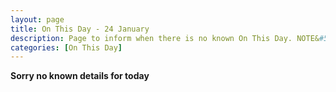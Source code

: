 ```yaml
---
layout: page
title: On This Day - 24 January
description: Page to inform when there is no known On This Day. NOTE&#58; There may still be comments.
categories: [On This Day]
---
```


**Sorry no known details for today**
